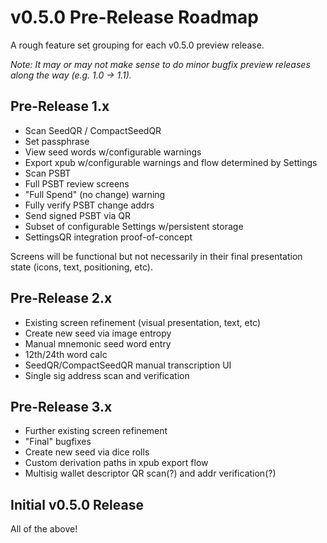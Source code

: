 # v0.5.0 Pre-Release Roadmap

A rough feature set grouping for each v0.5.0 preview release.

*Note: It may or may not make sense to do minor bugfix preview releases along the way (e.g. 1.0 -> 1.1).*


## Pre-Release 1.x
* Scan SeedQR / CompactSeedQR
* Set passphrase
* View seed words w/configurable warnings
* Export xpub w/configurable warnings and flow determined by Settings
* Scan PSBT
* Full PSBT review screens
* "Full Spend" (no change) warning
* Fully verify PSBT change addrs
* Send signed PSBT via QR
* Subset of configurable Settings w/persistent storage
* SettingsQR integration proof-of-concept

Screens will be functional but not necessarily in their final presentation state (icons, text, positioning, etc).


## Pre-Release 2.x
* Existing screen refinement (visual presentation, text, etc)
* Create new seed via image entropy
* Manual mnemonic seed word entry
* 12th/24th word calc
* SeedQR/CompactSeedQR manual transcription UI
* Single sig address scan and verification


## Pre-Release 3.x
* Further existing screen refinement
* "Final" bugfixes
* Create new seed via dice rolls
* Custom derivation paths in xpub export flow
* Multisig wallet descriptor QR scan(?) and addr verification(?)


## Initial v0.5.0 Release
All of the above!